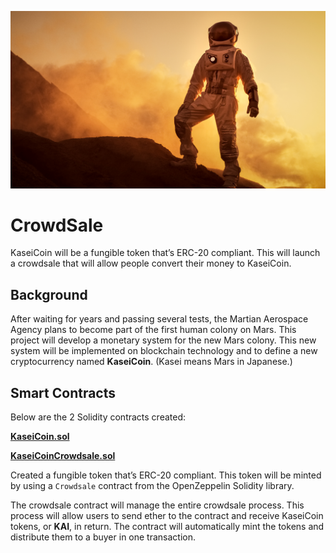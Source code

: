 ![mars](Images/mars.png)



# CrowdSale

KaseiCoin will be a fungible token that’s ERC-20 compliant. This will launch a crowdsale that will allow people convert their money to KaseiCoin.



## Background

After waiting for years and passing several tests, the Martian Aerospace Agency plans to become part of the first human colony on Mars. This project will develop a monetary system for the new Mars colony. This new system will be implemented on blockchain technology and to define a new cryptocurrency named **KaseiCoin**. (Kasei means Mars in Japanese.)



## Smart Contracts

Below are the 2 Solidity contracts created:

[**KaseiCoin.sol**](https://gist.github.com/rchak007/ee86627076c9b495042140f5044d0f5a#file-kaseicoin-sol)

[**KaseiCoinCrowdsale.sol**](https://gist.github.com/rchak007/5992c07657ac6221a3c0443d48f196c5#file-kaseicoincrowdsale-sol)







Created a fungible token that’s ERC-20 compliant. This token will be minted by using a `Crowdsale` contract from the OpenZeppelin Solidity library.

The crowdsale contract will manage the entire crowdsale process. This process will allow users to send ether to the contract and receive KaseiCoin tokens, or **KAI**, in return. The contract will automatically mint the tokens and distribute them to a buyer in one transaction.













